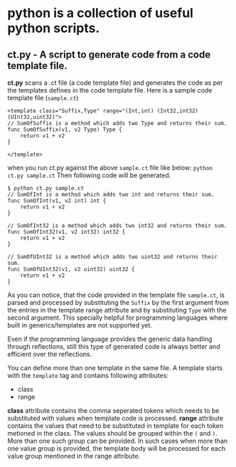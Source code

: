 # python is a collection of useful python scripts.
## ct.py - A script to generate code from a code template file.
<b>ct.py</b> scans a .ct file (a code template file) and generates the code as per the templates defines in the code template file.
Here is a sample code template file (`sample.ct`)
```
<template class="Suffix,Type" range="(Int,int) (Int32,int32) (UInt32,uint32)">
// SumOfSuffix is a method which adds two Type and returns their sum.
func SumOfSuffix(v1, v2 Type) Type {
    return v1 + v2
}

</template>
```

when you run ct.py against the above `sample.ct` file like below:
```python ct.py sample.ct```
Then following code will be generated.
```
$ python ct.py sample.ct 
// SumOfInt is a method which adds two int and returns their sum.
func SumOfInt(v1, v2 int) int {
    return v1 + v2
}

// SumOfInt32 is a method which adds two int32 and returns their sum.
func SumOfInt32(v1, v2 int32) int32 {
    return v1 + v2
}

// SumOfUInt32 is a method which adds two uint32 and returns their sum.
func SumOfUInt32(v1, v2 uint32) uint32 {
    return v1 + v2
}

```
As you can notice, that the code provided in the template file `sample.ct`, is parsed and processed by substituting the `Suffix` by the first argument from the entries in the template range attribute and by substituting `Type` with the second argument.
This specially helpful for programming languages where built in generics/templates are not supported yet.

Even if the programming language provides the generic data handling through reflections, still this type of generated code is always better and efficient over the reflections.

You can define more than one template in the same file.
A template starts with the `template` tag and contains following attributes:
- class
- range

<b>class</b> attribute contains the comma seperated tokens which needs to be substituted with values when template code is processed.
<b>range</b> attribute contains the values that need to be substituted in template for each token metioned in the class. The values should be grouped within the `(` and `)`. More than one such group can be provided. In such cases when more than one value group is provided, the template body will be processed for each value group mentioned in the range attribute.

